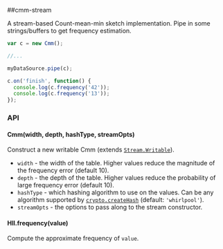 ##cmm-stream

A stream-based Count-mean-min sketch implementation. Pipe in some strings/buffers to get frequency estimation.

```javascript
var c = new Cmm();

//...

myDataSource.pipe(c);

c.on('finish', function() {
  console.log(c.frequency('42'));
  console.log(c.frequency('13'));
});
```

### API

#### Cmm(width, depth, hashType, streamOpts)

Construct a new writable Cmm (extends [`Stream.Writable`](https://nodejs.org/api/stream.html#stream_class_stream_writable)).

* `width` - the width of the table. Higher values reduce the magnitude of the frequency error (default 10).
* `depth` - the depth of the table. Higher values reduce the probability of large frequency error (default 10).
* `hashType` - which hashing algorithm to use on the values. Can be any algorithm supported by [`crypto.createHash`](https://nodejs.org/api/crypto.html#crypto_crypto_createhash_algorithm) (default: `'whirlpool'`).
* `streamOpts` - the options to pass along to the stream constructor.
 
#### Hll.frequency(value)

Compute the approximate frequency of `value`.
